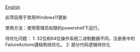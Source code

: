 [English](README.en.md)

此项目用于禁用Windows11更新

使用方法：使用管理员权限的powershell下运行。

待优化问题： 
1:  32位和64位操作系统二进制数据不同，注册表中的FailureActions键结构待优化。
2:  部分代码逻辑待优化
